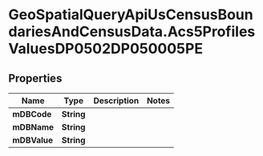 # GeoSpatialQueryApiUsCensusBoundariesAndCensusData.Acs5ProfilesValuesDP0502DP050005PE

## Properties

Name | Type | Description | Notes
------------ | ------------- | ------------- | -------------
**mDBCode** | **String** |  | 
**mDBName** | **String** |  | 
**mDBValue** | **String** |  | 



